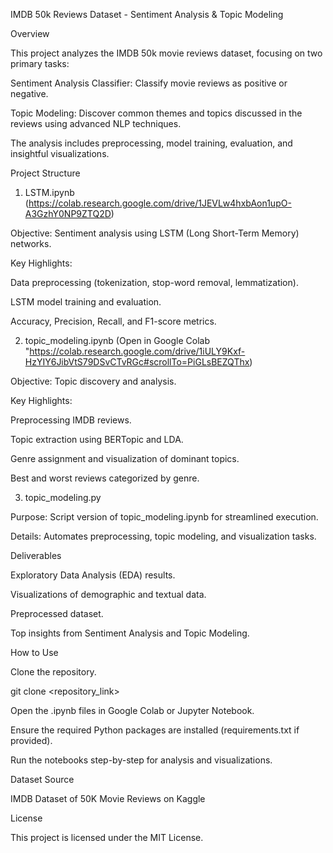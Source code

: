 IMDB 50k Reviews Dataset - Sentiment Analysis & Topic Modeling

Overview

This project analyzes the IMDB 50k movie reviews dataset, focusing on two primary tasks:

Sentiment Analysis Classifier: Classify movie reviews as positive or negative.

Topic Modeling: Discover common themes and topics discussed in the reviews using advanced NLP techniques.

The analysis includes preprocessing, model training, evaluation, and insightful visualizations.

Project Structure

1. LSTM.ipynb  (https://colab.research.google.com/drive/1JEVLw4hxbAon1upO-A3GzhY0NP9ZTQ2D)

Objective: Sentiment analysis using LSTM (Long Short-Term Memory) networks.

Key Highlights:

Data preprocessing (tokenization, stop-word removal, lemmatization).

LSTM model training and evaluation.

Accuracy, Precision, Recall, and F1-score metrics.

2. topic_modeling.ipynb (Open in Google Colab "https://colab.research.google.com/drive/1iULY9Kxf-HzYIY6JibVtS79DSvCTvRGc#scrollTo=PiGLsBEZQThx)

Objective: Topic discovery and analysis.

Key Highlights:

Preprocessing IMDB reviews.

Topic extraction using BERTopic and LDA.

Genre assignment and visualization of dominant topics.

Best and worst reviews categorized by genre.

3. topic_modeling.py

Purpose: Script version of topic_modeling.ipynb for streamlined execution.

Details: Automates preprocessing, topic modeling, and visualization tasks.

Deliverables

Exploratory Data Analysis (EDA) results.

Visualizations of demographic and textual data.

Preprocessed dataset.

Top insights from Sentiment Analysis and Topic Modeling.

How to Use

Clone the repository.

git clone <repository_link>

Open the .ipynb files in Google Colab or Jupyter Notebook.

Ensure the required Python packages are installed (requirements.txt if provided).

Run the notebooks step-by-step for analysis and visualizations.

Dataset Source

IMDB Dataset of 50K Movie Reviews on Kaggle

License

This project is licensed under the MIT License.

